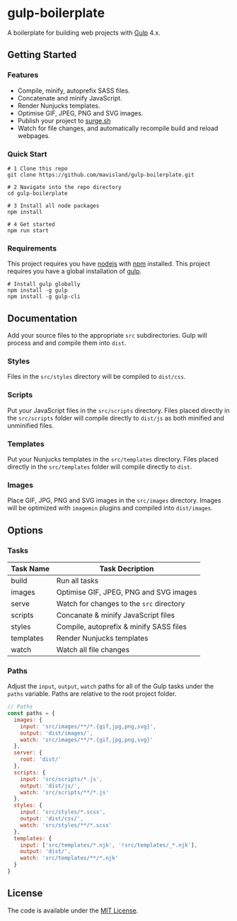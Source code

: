 # gulp-boilerplate

A boilerplate for building web projects with [Gulp](https://gulpjs.com/) 4.x.

## Getting Started

### Features

- Compile, minify, autoprefix SASS files.
- Concatenate and minify JavaScript.
- Render Nunjucks templates.
- Optimise GIF, JPEG, PNG and SVG images.
- Publish your project to [surge.sh](https://surge.sh/)
- Watch for file changes, and automatically recompile build and reload webpages.

### Quick Start

```
# 1 Clone this repo
git clone https://github.com/mavisland/gulp-boilerplate.git

# 2 Navigate into the repo directory
cd gulp-boilerplate

# 3 Install all node packages
npm install

# 4 Get started
npm run start
```

### Requirements

This project requires you have [nodejs](https://nodejs.org/en/) with [npm](https://www.npmjs.com/get-npm) installed.
This project requires you have a global installation of [gulp](http://gulpjs.com/).

```
# Install gulp globally
npm install -g gulp
npm install -g gulp-cli
```

## Documentation

Add your source files to the appropriate `src` subdirectories. Gulp will process and and compile them into `dist`.

### Styles

Files in the `src/styles` directory will be compiled to `dist/css`.

### Scripts

Put your JavaScript files in the `src/scripts` directory. Files placed directly in the `src/scripts` folder will compile directly to `dist/js` as both minified and unminified files.

### Templates

Put your Nunjucks templates in the `src/templates` directory. Files placed directly in the `src/templates` folder will compile directly to `dist`.

### Images

Place GIF, JPG, PNG and SVG images in the `src/images` directory. Images will be optimized with `imagemin` plugins and compiled into `dist/images`.

## Options

### Tasks

| Task Name | Task Decription                          |
| --------- | ---------------------------------------- |
| build     | Run all tasks                            |
| images    | Optimise GIF, JPEG, PNG and SVG images   |
| serve     | Watch for changes to the `src` directory |
| scripts   | Concanate & minify JavaScript files      |
| styles    | Compile, autoprefix & minify SASS files  |
| templates | Render Nunjucks templates                |
| watch     | Watch all file changes                   |

### Paths

Adjust the `input`, `output`, `watch` paths for all of the Gulp tasks under the `paths` variable. Paths are relative to the root project folder.

```js
// Paths
const paths = {
  images: {
    input: 'src/images/**/*.{gif,jpg,png,svg}',
    output: 'dist/images/',
    watch: 'src/images/**/*.{gif,jpg,png,svg}'
  },
  server: {
    root: 'dist/'
  },
  scripts: {
    input: 'src/scripts/*.js',
    output: 'dist/js/',
    watch: 'src/scripts/**/*.js'
  },
  styles: {
    input: 'src/styles/*.scss',
    output: 'dist/css/',
    watch: 'src/styles/**/*.scss'
  },
  templates: {
    input: ['src/templates/*.njk', '!src/templates/_*.njk'],
    output: 'dist/',
    watch: 'src/templates/**/*.njk'
  }
}
```

## License

The code is available under the [MIT License](LICENSE.md).
